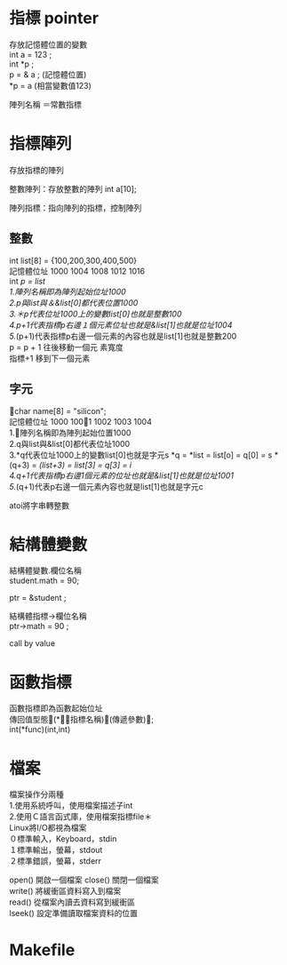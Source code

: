 # 指標 pointer

存放記憶體位置的變數  
int a = 123 ;  
int *p ;  
p = & a ; (記憶體位置)  
*p = a (相當變數值123)

陣列名稱 ＝常數指標  
# 指標陣列 
存放指標的陣列  
  
整數陣列：存放整數的陣列 int a[10];
  
陣列指標：指向陣列的指標，控制陣列  

## 整數
int list[8] = {100,200,300,400,500}  
記憶體位址    1000 1004 1008 1012 1016  
int *p = list  
1.陣列名稱即為陣列起始位址1000  
2.p與list與＆&list[0]都代表位置1000  
3.＊p代表位址1000上的變數list[0]也就是整數100  
4.p+1代表指標p右邊１個元素位址也就是&list[1]也就是位址1004  
5.*(p+1)代表指標p右邊一個元素的內容也就是list[1]也就是整數200  
p = p + 1 往後移動一個元
素寬度  
指標+1 移到下一個元素  
## 字元
char name[8] = "silicon";  
記憶體位址    1000 1001 1002 1003 1004  
1.陣列名稱即為陣列起始位置1000  
2.q與list與&list[0]都代表位址1000  
3.*q代表位址1000上的變數list[0]也就是字元s
*q = *list = list[o] = q[0] = s
*(q+3) = *(list+3) = list[3] = q[3] = i  
4.q+1代表指標p右邊1個元素的位址也就是&list[1]也就是位址1001  
5.*(q+1)代表p右邊一個元素內容也就是list[1]也就是字元c
  
atoi將字串轉整數  
  
# 結構體變數
結構體變數.欄位名稱  
student.math = 90;
  
ptr = &student ;  
  
結構體指標->欄位名稱  
ptr->math = 90 ;  
  
call by value  
  
# 函數指標
函數指標即為函數起始位址  
傳回值型態(*指標名稱)(傳遞參數);  
int(*func)(int,int)  
  

# 檔案
檔案操作分兩種  
1.使用系統呼叫，使用檔案描述子int  
2.使用Ｃ語言函式庫，使用檔案指標file＊  
Linux將I/O都視為檔案  
０標準輸入，Keyboard，stdin  
１標準輸出，螢幕，stdout  
２標準錯誤，螢幕，stderr  
  
open() 開啟一個檔案 
close() 關閉一個檔案  
write() 將緩衝區資料寫入到檔案  
read() 從檔案內讀去資料寫到緩衝區  
lseek() 設定準備讀取檔案資料的位置  

# Makefile

  






































